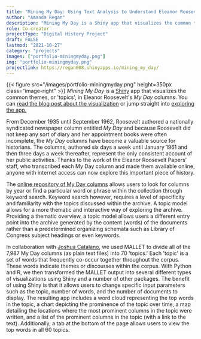 ```yaml
---
title: "Mining My Day: Using Text Analysis to Understand Eleanor Roosevelt's Newspaper Columns"
author: "Amanda Regan"
description: "Mining My Day is a Shiny app that visualizes the common themes, or 'topics', in Eleanor Roosevelt's My Day columns."
role: Co-creator
projectType: "Digital History Project"
draft: FALSE
lastmod: "2021-10-27"
category: "projects"
images: ["portfolio-miningmyday.png"]
img: "portfolio-miningmyday.png"
projectlink: https://regan008.shinyapps.io/mining_my_day/
---
```

{{< figure src="/images/portfolio-miningmyday.png" height=350px class="image-right" >}}
_Mining My Day_ is a [Shiny](http://shinyapps.io) app that visualizes the common themes, or 'topics', in Eleanor Roosevelt's _My Day_ columns. You can [read the blog post about the visualization](http://amanda-regan.com/2017/05/mining-eleanor-roosevelts-my-day-columns/) or jump straight into [exploring the app.](https://regan008.shinyapps.io/mining_my_day/)

From December 1935 until September 1962, Roosevelt authored a nationally syndicated newspaper column entitled _My Day_ and because Roosevelt did not keep any sort of diary and her appointment books were often incomplete, the _My Day_ columns have become a valuable source for historians. The columns, authored six days a week until January 1961 and then three days a week thereafter, represent the only consistent account of her public activities. Thanks to the work of the Eleanor Roosevelt Papers’ staff, who transcribed each My Day column and made them available online, anyone with internet access can now explore this important piece of history.

The [online repository of My Day columns](https://www2.gwu.edu/~erpapers/myday/browsebyyear.cfm) allows users to look for columns by year or find a particular word or phrase within the collection through keyword search. Keyword search however, requires a level of specificity and familiarity with the topics discussed within the archive. A topic model allows for a more thematic and interactive way of exploring the archive. Providing a thematic overview, a topic model allows users a different entry point into the archive generated by the content (words) of the documents rather than a predetermined organizing schemata such as Library of Congress subject headings or even keywords.

In collaboration with [Joshua Catalano](ttp://joshuacatalano.org), we used MALLET to divide all of the 7,987 My Day columns (as plain text files) into 70 'topics.' Each 'topic' is a set of words that frequently co-occur together throughout the corpus. These words indicate themes or discourses within the corpus. With Python and R, we then transformed the MALLET output into several different types of visualizations using Shiny and a number of other packages. The benefit of using Shiny is that it allows users to change specific input parameters such as the topic, number of words, and the number of documents to display. The resulting app includes a word cloud representing the top words in the topic, a chart depicting the prominence of the topic over time, a map detailing the locations where the most prominent columns in the topic were written, and a list of the prominent columns in the topic (with a link to the text). Additionally, a tab at the bottom of the page allows users to view the top words in all 60 topics.
